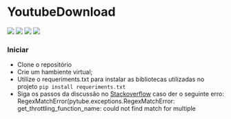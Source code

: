 # YoutubeDownload

![](http://img.shields.io/static/v1?label=python&message=3.10&color=blue&style=flat) ![](http://img.shields.io/static/v1?label=licença&message=MIT&color=orange$style=flat) ![](http://img.shields.io/static/v1?label=versão&message=1.0.1&color=informational&style=flat) ![](http://img.shields.io/static/v1?label=status&message=concluido&color=important&style=flat)

### Iniciar
- Clone o repositório 
- Crie um hambiente virtual;
- Utilize o requeriments.txt para instalar as bibliotecas utilizadas no projeto 
    `pip install requeriments.txt`
- Siga os passos da discussão no [Stackoverflow](https://stackoverflow.com/questions/68945080/pytube-exceptions-regexmatcherror-get-throttling-function-name-could-not-find "Stackoverflow") caso der o seguinte erro:
		RegexMatchError(pytube.exceptions.RegexMatchError: get_throttling_function_name: could not find match for multiple

